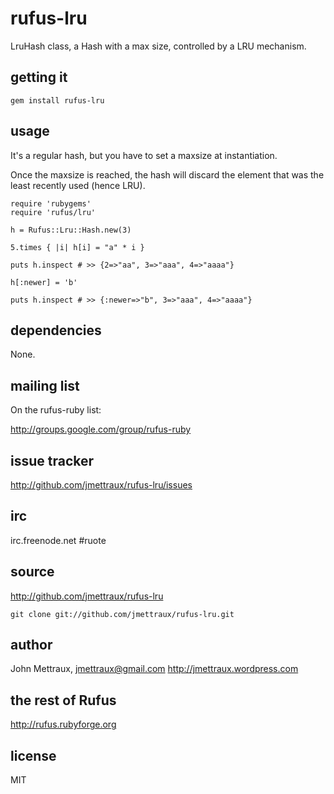 
# rufus-lru

LruHash class, a Hash with a max size, controlled by a LRU mechanism.


## getting it

    gem install rufus-lru


## usage

It's a regular hash, but you have to set a maxsize at instantiation.

Once the maxsize is reached, the hash will discard the element that was the
least recently used (hence LRU).

    require 'rubygems'
    require 'rufus/lru'

    h = Rufus::Lru::Hash.new(3)

    5.times { |i| h[i] = "a" * i }

    puts h.inspect # >> {2=>"aa", 3=>"aaa", 4=>"aaaa"}

    h[:newer] = 'b'

    puts h.inspect # >> {:newer=>"b", 3=>"aaa", 4=>"aaaa"}


## dependencies

None.


## mailing list

On the rufus-ruby list:

http://groups.google.com/group/rufus-ruby


## issue tracker

http://github.com/jmettraux/rufus-lru/issues


## irc

irc.freenode.net #ruote


## source

http://github.com/jmettraux/rufus-lru

    git clone git://github.com/jmettraux/rufus-lru.git


## author

John Mettraux, jmettraux@gmail.com
http://jmettraux.wordpress.com


## the rest of Rufus

http://rufus.rubyforge.org


## license

MIT


